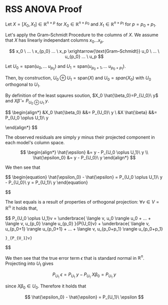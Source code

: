 # RSS ANOVA Proof

Let $X = [X_0, X_1] \in \mathbb{R}^{n \times p}$ for $X_0 \in \mathbb{R}^{n \times p_0}$ and $X_1 \in \mathbb{R}^{n \times p_1}$ for $p=p_0+p_1$.

Let's apply the Gram–Schmidt Procedure to the columns of $X$. We assume that $X$ has linearly independant columns $x_0...x_p$.

$$
x_0 \ ... \ x_{p_0} ... \ x_p  \xrightarrow{\text{Gram–Schmidt}} u_0 \ ... \ u_{p_0} ... \ u_p
$$

Let $U_0 = \text{span}(u_0,... \ u_{p_0})$ and 
$U_1 = \text{span}(u_{p_0+1},... \ u_{p_0+p_1})$.

Then, by construction, $U_0 \oplus U_1 = \text{span}(X)$ and $U_0 = span(X_0)$ with $U_0$ orthogonal to $U_1$.

By definition of the least sqaures soution,
$X_0 \hat{\beta_0}=P_{U_0}\ y$ and 
$X \hat{\beta} = P_{U_0 \oplus U_1}\ y$.

$$
\begin{align*}
    &X_0 \hat{\beta_0} &&= P_{U_0}\ y
    \\
    &X \hat{\beta} &&= P_{U_0 \oplus U_1}\ y

\end{align*}
$$

The observed residuals are simply $y$ minus their projected component in each model's column space. 

$$
\begin{align*}
    \hat{\epsilon} &= y - P_{U_0 \oplus U_1}\ y
    \\
    \hat{\epsilon_0} &= y - P_{U_0}\ y
\end{align*}
$$

We then see that 

$$
\begin{equation}
    \hat{\epsilon_0} - \hat{\epsilon} = 
    P_{U_0 \oplus U_1}\ y - P_{U_0}\ y = P_{U_1}\ y
\end{equation}

$$ 

The last equals is a result of properties of orthogonal projection: $\forall v \in V=\mathbb{R^n}$ it holds that,

$$
P_{U_0 \oplus U_1}v = \underbrace{
    \langle v, u_0 \rangle u_0 + ... + 
    \langle v, u_{p_0} \rangle u_{p_0}
    }_{P_{U_0}v}
    +
    \underbrace{
        \langle v, u_{p_0+1} \rangle u_{p_0+1} + ... +
        \langle v, u_{p_0+p_1} \rangle u_{p_0+p_1}

    }_{P_{U_1}v}

$$

We then see that the true error term $\epsilon$ that is standard normal in $\mathbb{R}^n$. Projecting into $U_1$ gives

$$
P_{U_1}\ \epsilon = P_{U_1}\ y - P_{U_1}\ X \beta_0 = P_{U_1}\ y
$$

since $X \beta_0 \in U_0$. Therefore it holds that 

$$
\hat{\epsilon_0} - \hat{\epsilon} = P_{U_1}\ \epsilon
$$
